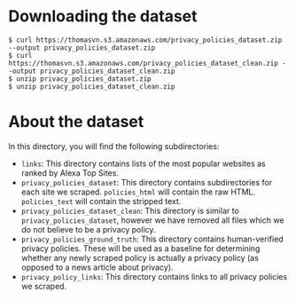 # Downloading the dataset
```
$ curl https://thomasvn.s3.amazonaws.com/privacy_policies_dataset.zip --output privacy_policies_dataset.zip
$ curl https://thomasvn.s3.amazonaws.com/privacy_policies_dataset_clean.zip --output privacy_policies_dataset_clean.zip
$ unzip privacy_policies_dataset.zip
$ unzip privacy_policies_dataset_clean.zip
```

# About the dataset
In this directory, you will find the following subdirectories:
- `links`: This directory contains lists of the most popular websites
as ranked by Alexa Top Sites.
- `privacy_policies_dataset`: This directory contains subdirectories for each
site we scraped. `policies_html` will contain the raw HTML. `policies_text` will
contain the stripped text.
- `privacy_policies_dataset_clean`: This directory is similar to
`privacy_policies_dataset`, however we have removed all files which we do not
believe to be a privacy policy.
- `privacy_policies_ground_truth`: This directory contains human-verified
privacy policies. These will be used as a baseline for determining whether any
newly scraped policy is actually a privacy policy (as opposed to a news article
about privacy).
- `privacy_policy_links`: This directory contains links to all privacy policies
we scraped.